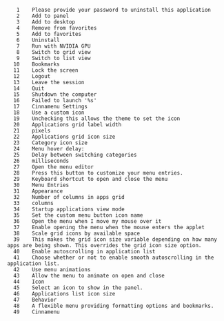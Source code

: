        1	Please provide your password to uninstall this application
       2	Add to panel
       3	Add to desktop
       4	Remove from favorites
       5	Add to favorites
       6	Uninstall
       7	Run with NVIDIA GPU
       8	Switch to grid view
       9	Switch to list view
      10	Bookmarks
      11	Lock the screen
      12	Logout
      13	Leave the session
      14	Quit
      15	Shutdown the computer
      16	Failed to launch '%s'
      17	Cinnamenu Settings
      18	Use a custom icon
      19	Unchecking this allows the theme to set the icon
      20	Applications grid label width
      21	pixels
      22	Applications grid icon size
      23	Category icon size
      24	Menu hover delay:
      25	Delay between switching categories
      26	milliseconds
      27	Open the menu editor
      28	Press this button to customize your menu entries.
      29	Keyboard shortcut to open and close the menu
      30	Menu Entries
      31	Appearance
      32	Number of columns in apps grid
      33	columns
      34	Startup applications view mode
      35	Set the custom menu button icon name
      36	Open the menu when I move my mouse over it
      37	Enable opening the menu when the mouse enters the applet
      38	Scale grid icons by available space
      39	This makes the grid icon size variable depending on how many apps are being shown. This overrides the grid icon size option.
      40	Enable autoscrolling in application list
      41	Choose whether or not to enable smooth autoscrolling in the application list.
      42	Use menu animations
      43	Allow the menu to animate on open and close
      44	Icon
      45	Select an icon to show in the panel.
      46	Applications list icon size
      47	Behavior
      48	A flexible menu providing formatting options and bookmarks.
      49	Cinnamenu
